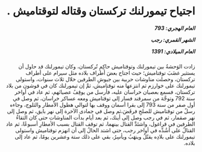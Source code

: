 <h1 dir="rtl">اجتياح تيمورلنك تركستان وقتاله لتوقتاميش .</h1>

<h5 dir="rtl">العام الهجري:  793

الشهر القمري: رجب

العام الميلادي: 1391</h5>

<p dir="rtl">زادت الوَحشةُ بين تيمورلنك وتوقتاميش حاكِمِ تُركستان، وكان تيمورلنك قد حاول أن يستثير غضَبَ توقتاميش؛ حيث اجتاح بعضَ أطراف بلاده مثل سيرام على أطراف تركستان، وحصلت مناوشات حربية بين جيوشِ الطرفين خلال ثلاث سنوات، واستولى تيمورلنك على خوارزم ثم انتزعها منه توقتاميش، ثمَّ إن تيمورلنك كان في قوشون من بلاد تركستان، فسمع بعصيان خراسان عليه، فأرسل من يوقِفُ عصيانَهم، ثم عاد في أواخر سنة 792 وتوجَّهَ من سمرقند فسار إلى توقتاميش ومعه عساكر خراسان، ثم وصل في أول صفر من سنة 793 إلى بقرا أسمان ووقف بها لتوالي هطول الأمطار والثلوج، وجاءه رسلٌ من توقتاميش للصلحِ فرفَضَ،ثم وصل في جمادى الآخرة إلى نهر بايق، ثم وصل إلى نهر صقمار، ثم في رجب وصل إلى أينك، ثم بعد أيام بدأت المناوشات حتى كان التقاءُ الطرفين في قراغول، واشتَدَّ القتال بينهما، ثم توقف القتال بسبب الأمطارِ أسبوعًا، ثم عاد القتالُ على أشُدِّه في أواخر رجب، حتى اشتد الحالُ إلى أن انهزم توقتاميش واستولى تيمورلنك على بلادِه يقتُلُ وينهَبُ ويأسِرُ، بقي على ذلك ستة وعشرين يومًا، ثم عاد إلى بلاده.</p></br>
